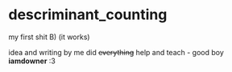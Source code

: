 # descriminant_counting

my first shit B) (it works)

idea and writing by me
did ~~everything~~ help and teach - good boy **iamdowner** :3

